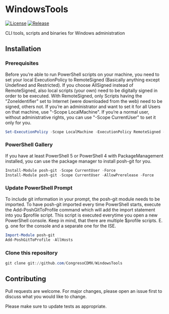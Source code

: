 # WindowsTools
[![License](https://img.shields.io/github/license/CongresoCDMX/WindowsTools)](https://www.gnu.org/licenses/gpl-3.0.en.html)
[![Release](https://img.shields.io/github/v/release/CongresoCDMX/WindowsTools?include_prereleases&sort=semver)](https://github.com/CongresoCDMX/WindowsTools/releases)

CLI tools, scripts and binaries for Windows administration



## Installation

### Prerequisites
Before you’re able to run PowerShell scripts on your machine, you need to set your local ExecutionPolicy to RemoteSigned (Basically anything except Undefined and Restricted). If you choose AllSigned instead of RemoteSigned, also local scripts (your own) need to be digitally signed in order to be executed. With RemoteSigned, only Scripts having the "ZoneIdentifier" set to Internet (were downloaded from the web) need to be signed, others not. If you’re an administrator and want to set it for all Users on that machine, use "-Scope LocalMachine". If you’re a normal user, without administrative rights, you can use "-Scope CurrentUser" to set it only for you.
```powershell
Set-ExecutionPolicy -Scope LocalMachine -ExecutionPolicy RemoteSigned -Force
```

### PowerShell Gallery
If you have at least PowerShell 5 or PowerShell 4 with PackageManagement installed, you can use the package manager to install posh-git for you.
```powershell
Install-Module posh-git -Scope CurrentUser -Force
Install-Module posh-git -Scope CurrentUser -AllowPrerelease -Force
```

### Update PowerShell Prompt
To include git information in your prompt, the posh-git module needs to be imported. To have posh-git imported every time PowerShell starts, execute the Add-PoshGitToProfile command which will add the import statement into you $profile script. This script is executed everytime you open a new PowerShell console. Keep in mind, that there are multiple $profile scripts. E. g. one for the console and a separate one for the ISE.
```powershell
Import-Module posh-git
Add-PoshGitToProfile -AllHosts
```

### Clone this repository
```powershell
git clone git://github.com/CongresoCDMX/WindowsTools
```

## Contributing
Pull requests are welcome. For major changes, please open an issue first to discuss what you would like to change.

Please make sure to update tests as appropriate.
